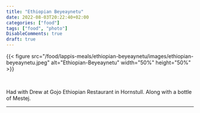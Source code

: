 ```yaml
---
title: "Ethiopian Beyeaynetu"
date: 2022-08-03T20:22:40+02:00
categories: ["food"]
tags: ["food", "photo"]
DisableComments: true
draft: true
---
```


{{< figure src="/food/lappis-meals/ethiopian-beyeaynetu/images/ethiopian-beyeaynetu.jpeg" alt="Ethiopian-Beyeaynetu" width="50%" height="50%" >}}

<br>

Had with Drew at Gojo Ethiopian Restaurant in Hornstull. Along with a bottle of Mestej.

---